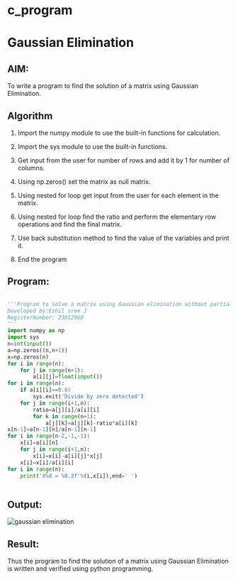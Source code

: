 # c_program
# Gaussian Elimination

## AIM:
To write a program to find the solution of a matrix using Gaussian Elimination.

## Algorithm
1. Import the numpy module to use the built-in functions for calculation.

2. Import the sys module to use the built-in functions.

3. Get input from the user for number of rows and add it by 1 for number of columns.

4. Using np.zeros() set the matrix as null matrix.

5. Using nested for loop get input from the user for each element in the matrix.

6. Using nested for loop find the ratio and perform the elementary row operations and find the final matrix.

7. Use back substitution method to find the value of the variables and print it.

8. End the program
 

## Program:
```py 

'''Program to solve a matrix using Gaussian elimination without partial pivoting.
Developed by:Ezhil sree J 
RegisterNumber: 23012968
'''
import numpy as np
import sys
n=int(input())
a=np.zeros((n,n+1))
x=np.zeros(n)
for i in range(n):
    for j in range(n+1):
        a[i][j]=float(input())
for i in range(n):
    if a[i][i]==0.0:
        sys.exit('Divide by zero detected')
    for j in range(i+1,n):
        ratio=a[j][i]/a[i][i]
        for k in range(n+1):
            a[j][k]=a[j][k]-ratio*a[i][k]
x[n-1]=a[n-1][n]/a[n-1][n-1]
for i in range(n-2,-1,-1):
    x[i]=a[i][n]
    for j in range(i+1,n):
        x[i]=x[i]-a[i][j]*x[j]
    x[i]=x[i]/a[i][i]
for i in range(n):
    print('X%d = %0.2f'%(i,x[i]),end=' ')
        

```

## Output:
![gaussian elimination](image.png)



## Result:
Thus the program to find the solution of a matrix using Gaussian Elimination is written and verified using python programming.

